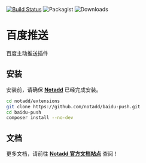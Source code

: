 [![Build Status](https://travis-ci.org/notadd/baidu-push.svg?branch=master)](https://travis-ci.org/notadd/baidu-push)
![Packagist](https://img.shields.io/packagist/v/notadd/baidu-push.svg) 
![Downloads](https://img.shields.io/packagist/dt/notadd/baidu-push.svg)

# 百度推送

百度主动推送插件

## 安装

安装前，请确保 **[Notadd](https://github.com/notadd/notadd)** 已经完成安装。

```bash
cd notadd/extensions
git clone https://github.com/notadd/baidu-push.git
cd baidu-push
composer install --no-dev
```

## 文档

更多文档，请前往 **[Notadd 官方文档站点](https://docs.notadd.com/develops/#插件)** 查阅！
